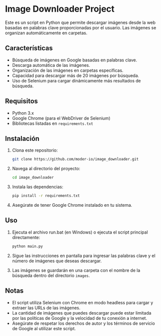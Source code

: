 # Image Downloader Project

Este es un script en Python que permite descargar imágenes desde la web basadas en palabras clave proporcionadas por el usuario. Las imágenes se organizan automáticamente en carpetas.

## Características
- Búsqueda de imágenes en Google basadas en palabras clave.
- Descarga automática de las imágenes.
- Organización de las imágenes en carpetas específicas.
- Capacidad para descargar más de 20 imágenes por búsqueda.
- Uso de Selenium para cargar dinámicamente más resultados de búsqueda.

## Requisitos
- Python 3.x
- Google Chrome (para el WebDriver de Selenium)
- Bibliotecas listadas en `requirements.txt`

## Instalación
1. Clona este repositorio:
   ```bash
   git clone https://github.com/moder-io/image_downloader.git
   ```

2. Navega al directorio del proyecto:
   ```bash
   cd image_downloader
   ```

3. Instala las dependencias:
   ```bash
   pip install -r requirements.txt
   ```

4. Asegúrate de tener Google Chrome instalado en tu sistema.

## Uso
1. Ejecuta el archivo run.bat (en Windows) o ejecuta el script principal directamente:
   ```bash
   python main.py
   ```

2. Sigue las instrucciones en pantalla para ingresar las palabras clave y el número de imágenes que deseas descargar.

3. Las imágenes se guardarán en una carpeta con el nombre de la búsqueda dentro del directorio `images`.

## Notas
- El script utiliza Selenium con Chrome en modo headless para cargar y extraer las URLs de las imágenes.
- La cantidad de imágenes que puedes descargar puede estar limitada por las políticas de Google y la velocidad de tu conexión a internet.
- Asegúrate de respetar los derechos de autor y los términos de servicio de Google al utilizar este script.
